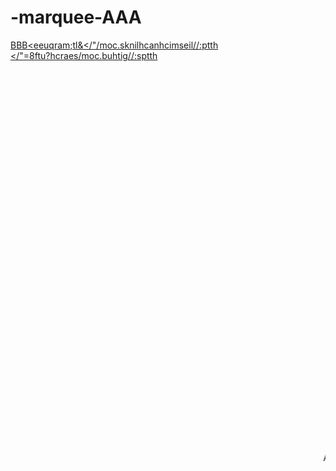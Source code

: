 # -marquee-AAA
‮http://liesmichnachlinks.com/"/>&lt;marquee>BBB
https://github.com/search?utf8=‮"/><marquee>AAA&q="/><marquee>AAA+user:"/><marquee>AAA+repo:"/><marquee>AAA+created:"/><marquee>AAA+stars:"/><marquee>AAA+forks:"/><marquee>AAA+size:"/><marquee>AAA+pushed:"/><marquee>AAA+extension:"/><marquee>AAA+size:"/><marquee>AAA+path:"/><marquee>AAA&type=Repositories&ref=advsearch&l=&l=https://github.com/search?utf8=‮"/><marquee>AAA&q="/><marquee>AAA+user:"/><marquee>AAA+repo:"/><marquee>AAA+created:"/><marquee>AAA+stars:"/><marquee>AAA+forks:"/><marquee>AAA+size:"/><marquee>AAA+pushed:"/><marquee>AAA+extension:"/><marquee>AAA+size:"/><marquee>AAA+path:"/><marquee>AAA&type=Repositories&ref=advsearch&l=&l=https://github.com/search?utf8=‮"/><marquee>AAA&q="/><marquee>AAA+user:"/><marquee>AAA+repo:"/><marquee>AAA+created:"/><marquee>AAA+stars:"/><marquee>AAA+forks:"/><marquee>AAA+size:"/><marquee>AAA+pushed:"/><marquee>AAA+extension:"/><marquee>AAA+size:"/><marquee>AAA+path:"/><marquee>AAA&type=Repositories&ref=advsearch&l=&l=https://github.com/search?utf8=‮"/><marquee>AAA&q="/><marquee>AAA+user:"/><marquee>AAA+repo:"/><marquee>AAA+created:"/><marquee>AAA+stars:"/><marquee>AAA+forks:"/><marquee>AAA+size:"/><marquee>AAA+pushed:"/><marquee>AAA+extension:"/><marquee>AAA+size:"/><marquee>AAA+path:"/><marquee>AAA&type=Repositories&ref=advsearch&l=&l=https://github.com/search?utf8=‮"/><marquee>AAA&q="/><marquee>AAA+user:"/><marquee>AAA+repo:"/><marquee>AAA+created:"/><marquee>AAA+stars:"/><marquee>AAA+forks:"/><marquee>AAA+size:"/><marquee>AAA+pushed:"/><marquee>AAA+extension:"/><marquee>AAA+size:"/><marquee>AAA+path:"/><marquee>AAA&type=Repositories&ref=advsearch&l=&l=https://github.com/search?utf8=‮"/><marquee>AAA&q="/><marquee>AAA+user:"/><marquee>AAA+repo:"/><marquee>AAA+created:"/><marquee>AAA+stars:"/><marquee>AAA+forks:"/><marquee>AAA+size:"/><marquee>AAA+pushed:"/><marquee>AAA+extension:"/><marquee>AAA+size:"/><marquee>AAA+path:"/><marquee>AAA&type=Repositories&ref=advsearch&l=&l=https://github.com/search?utf8=‮"/><marquee>AAA&q="/><marquee>AAA+user:"/><marquee>AAA+repo:"/><marquee>AAA+created:"/><marquee>AAA+stars:"/><marquee>AAA+forks:"/><marquee>AAA+size:"/><marquee>AAA+pushed:"/><marquee>AAA+extension:"/><marquee>AAA+size:"/><marquee>AAA+path:"/><marquee>AAA&type=Repositories&ref=advsearch&l=&l=https://github.com/search?utf8=‮"/><marquee>AAA&q="/><marquee>AAA+user:"/><marquee>AAA+repo:"/><marquee>AAA+created:"/><marquee>AAA+stars:"/><marquee>AAA+forks:"/><marquee>AAA+size:"/><marquee>AAA+pushed:"/><marquee>AAA+extension:"/><marquee>AAA+size:"/><marquee>AAA+path:"/><marquee>AAA&type=Repositories&ref=advsearch&l=&l=https://github.com/search?utf8=‮"/><marquee>AAA&q="/><marquee>AAA+user:"/><marquee>AAA+repo:"/><marquee>AAA+created:"/><marquee>AAA+stars:"/><marquee>AAA+forks:"/><marquee>AAA+size:"/><marquee>AAA+pushed:"/><marquee>AAA+extension:"/><marquee>AAA+size:"/><marquee>AAA+path:"/><marquee>AAA&type=Repositories&ref=advsearch&l=&l=https://github.com/search?utf8=‮"/><marquee>AAA&q="/><marquee>AAA+user:"/><marquee>AAA+repo:"/><marquee>AAA+created:"/><marquee>AAA+stars:"/><marquee>AAA+forks:"/><marquee>AAA+size:"/><marquee>AAA+pushed:"/><marquee>AAA+extension:"/><marquee>AAA+size:"/><marquee>AAA+path:"/><marquee>AAA&type=Repositories&ref=advsearch&l=&l=https://github.com/search?utf8=‮"/><marquee>AAA&q="/><marquee>AAA+user:"/><marquee>AAA+repo:"/><marquee>AAA+created:"/><marquee>AAA+stars:"/><marquee>AAA+forks:"/><marquee>AAA+size:"/><marquee>AAA+pushed:"/><marquee>AAA+extension:"/><marquee>AAA+size:"/><marquee>AAA+path:"/><marquee>AAA&type=Repositories&ref=advsearch&l=&l=https://github.com/search?utf8=‮"/><marquee>AAA&q="/><marquee>AAA+user:"/><marquee>AAA+repo:"/><marquee>AAA+created:"/><marquee>AAA+stars:"/><marquee>AAA+forks:"/><marquee>AAA+size:"/><marquee>AAA+pushed:"/><marquee>AAA+extension:"/><marquee>AAA+size:"/><marquee>AAA+path:"/><marquee>AAA&type=Repositories&ref=advsearch&l=&l=https://github.com/search?utf8=‮"/><marquee>AAA&q="/><marquee>AAA+user:"/><marquee>AAA+repo:"/><marquee>AAA+created:"/><marquee>AAA+stars:"/><marquee>AAA+forks:"/><marquee>AAA+size:"/><marquee>AAA+pushed:"/><marquee>AAA+extension:"/><marquee>AAA+size:"/><marquee>AAA+path:"/><marquee>AAA&type=Repositories&ref=advsearch&l=&l=https://github.com/search?utf8=‮"/><marquee>AAA&q="/><marquee>AAA+user:"/><marquee>AAA+repo:"/><marquee>AAA+created:"/><marquee>AAA+stars:"/><marquee>AAA+forks:"/><marquee>AAA+size:"/><marquee>AAA+pushed:"/><marquee>AAA+extension:"/><marquee>AAA+size:"/><marquee>AAA+path:"/><marquee>AAA&type=Repositories&ref=advsearch&l=&l=https://github.com/search?utf8=‮"/><marquee>AAA&q="/><marquee>AAA+user:"/><marquee>AAA+repo:"/><marquee>AAA+created:"/><marquee>AAA+stars:"/><marquee>AAA+forks:"/><marquee>AAA+size:"/><marquee>AAA+pushed:"/><marquee>AAA+extension:"/><marquee>AAA+size:"/><marquee>AAA+path:"/><marquee>AAA&type=Repositories&ref=advsearch&l=&l=https://github.com/search?utf8=‮"/><marquee>AAA&q="/><marquee>AAA+user:"/><marquee>AAA+repo:"/><marquee>AAA+created:"/><marquee>AAA+stars:"/><marquee>AAA+forks:"/><marquee>AAA+size:"/><marquee>AAA+pushed:"/><marquee>AAA+extension:"/><marquee>AAA+size:"/><marquee>AAA+path:"/><marquee>AAA&type=Repositories&ref=advsearch&l=&l=https://github.com/search?utf8=‮"/><marquee>AAA&q="/><marquee>AAA+user:"/><marquee>AAA+repo:"/><marquee>AAA+created:"/><marquee>AAA+stars:"/><marquee>AAA+forks:"/><marquee>AAA+size:"/><marquee>AAA+pushed:"/><marquee>AAA+extension:"/><marquee>AAA+size:"/><marquee>AAA+path:"/><marquee>AAA&type=Repositories&ref=advsearch&l=&l="/><marquee>AAAAAAA
